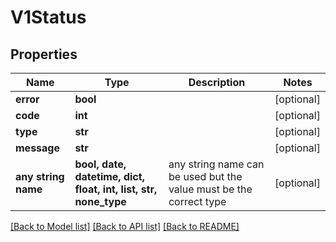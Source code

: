 # V1Status


## Properties
Name | Type | Description | Notes
------------ | ------------- | ------------- | -------------
**error** | **bool** |  | [optional] 
**code** | **int** |  | [optional] 
**type** | **str** |  | [optional] 
**message** | **str** |  | [optional] 
**any string name** | **bool, date, datetime, dict, float, int, list, str, none_type** | any string name can be used but the value must be the correct type | [optional]

[[Back to Model list]](../README.md#documentation-for-models) [[Back to API list]](../README.md#documentation-for-api-endpoints) [[Back to README]](../README.md)


